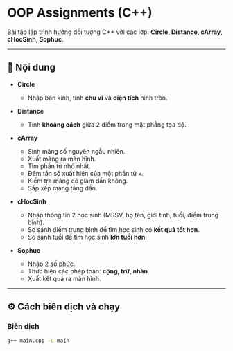 # OOP Assignments (C++)

Bài tập lập trình hướng đối tượng C++ với các lớp: **Circle, Distance, cArray, cHocSinh, Sophuc**.

---

## 📌 Nội dung

- **Circle**  
  - Nhập bán kính, tính **chu vi** và **diện tích** hình tròn.  

- **Distance**  
  - Tính **khoảng cách** giữa 2 điểm trong mặt phẳng tọa độ.  

- **cArray**  
  - Sinh mảng số nguyên ngẫu nhiên.  
  - Xuất mảng ra màn hình.  
  - Tìm phần tử nhỏ nhất.  
  - Đếm tần số xuất hiện của một phần tử `x`.  
  - Kiểm tra mảng có giảm dần không.  
  - Sắp xếp mảng tăng dần.  

- **cHocSinh**  
  - Nhập thông tin 2 học sinh (MSSV, họ tên, giới tính, tuổi, điểm trung bình).  
  - So sánh điểm trung bình để tìm học sinh có **kết quả tốt hơn**.  
  - So sánh tuổi để tìm học sinh **lớn tuổi hơn**.  

- **Sophuc**  
  - Nhập 2 số phức.  
  - Thực hiện các phép toán: **cộng, trừ, nhân**.  
  - Xuất kết quả ra màn hình.  

---

## ⚙️ Cách biên dịch và chạy

### Biên dịch
```bash
g++ main.cpp -o main
